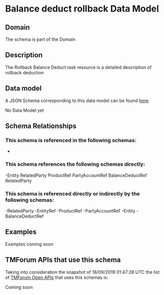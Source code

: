 # Balance deduct rollback Data Model

## Domain

The  schema is part of the  Domain

## Description

The Rollback Balance Deduct task resource is a detailed description of rollback deduction

## Data model

A JSON Schema corresponding to this data model can be found
[here](https://github.com/tmforum-rand/schemas/blob/master/Customer/BalanceDeductRollback.schema.json).

No Data Model yet

## Schema Relationships

### This schema is referenced in the following schemas:

-

### This schema references the following schemas directly:

-Entity
RelatedParty
ProductRef
PartyAccountRef
BalanceDeductRef
RelatedParty

### This schema is referenced directly or indirectly by the following schemas:

-RelatedParty
-EntityRef
-ProductRef
-PartyAccountRef
-Entity
-BalanceDeductRef



## Examples

Examples coming soon

## TMForum APIs that use this schema

Taking into consideration the snapshot of 18/09/2019 01:47:28 UTC the list of [TMForum Open APIs](https://www.tmforum.org/open-apis/) that uses this schemas is:

Coming soon